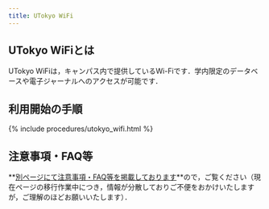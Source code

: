 ```yaml
---
title: UTokyo WiFi
---
```


## UTokyo WiFiとは

UTokyo WiFiは，キャンパス内で提供しているWi-Fiです．学内限定のデータベースや電子ジャーナルへのアクセスが可能です．

## 利用開始の手順

{% include procedures/utokyo_wifi.html %}

## 注意事項・FAQ等

**[別ページにて注意事項・FAQ等を掲載しております](https://www.u-tokyo.ac.jp/adm/dics/ja/wifi.html)**ので，ご覧ください（現在ページの移行作業中につき，情報が分散しておりご不便をおかけいたしますが，ご理解のほどお願いいたします）．
